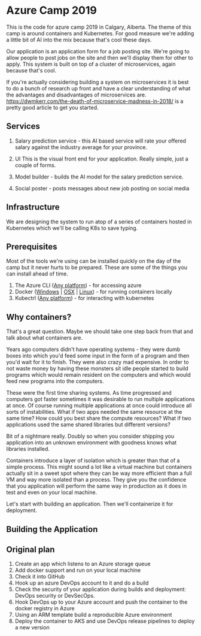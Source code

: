 # Azure Camp 2019

This is the code for azure camp 2019 in Calgary, Alberta. The theme of this camp is around containers and Kubernetes. For good measure we're adding a little bit of AI into the mix because that's cool these days. 

Our application is an application form for a job posting site. We're going to allow people to post jobs on the site and then we'll display them for other to apply. This system is built on top of a cluster of microservices, again because that's cool. 

If you're actually considering building a system on microservices it is best to do a bunch of research up front and have a clear understanding of what the advantages and disadvantages of microservices are. https://dwmkerr.com/the-death-of-microservice-madness-in-2018/ is a pretty good article to get you started. 

## Services

1. Salary prediction service - this AI based service will rate your offered salary against the industry average for your province. 

2. UI This is the visual front end for your application. Really simple, just a couple of forms. 

3. Model builder - builds the AI model for the salary prediction service. 

4. Social poster - posts messages about new job posting on social media

## Infrastructure

We are designing the system to run atop of a series of containers hosted in Kubernetes which we'll be calling K8s to save typing. 

## Prerequisites

Most of the tools we're using can be installed quickly on the day of the camp but it never hurts to be prepared. These are some of the things you can install ahead of time. 

1. The Azure CLI ([Any platform](https://docs.microsoft.com/en-us/cli/azure/install-azure-cli?view=azure-cli-latest)) - for accessing azure
2. Docker ([Windows](https://runnable.com/docker/install-docker-on-windows-10) | [OSX](https://runnable.com/docker/install-docker-on-macos) | [Linux](https://runnable.com/docker/install-docker-on-linux)) - for running containers locally
3. Kubectrl ([Any platform](https://kubernetes.io/docs/tasks/tools/install-kubectl/#install-kubectl)) - for interacting with kubernetes

## Why containers?

That's a great question. Maybe we should take one step back from that and talk about what containers are. 

Years ago computers didn't have operating systems - they were dumb boxes into which you'd feed some input in the form of a program and then you'd wait for it to finish. They were also crazy mad expensive. In order to not waste money by having these monsters sit idle people started to build programs which would remain resident on the computers and which would feed new programs into the computers. 

These were the first time sharing systems. As time progressed and computers got faster sometimes it was desirable to run multiple applications at once. Of course running multiple applications at once could introduce all sorts of instabilities. What if two apps needed the same resource at the same time? How could you best share the compute resources? What if two applications used the same shared libraries but different versions?

Bit of a nightmare really. Doubly so when you consider shipping you application into an unknown environment with goodness knows what libraries installed. 

Containers introduce a layer of isolation which is greater than that of a simple process. This might sound a lot like a virtual machine but containers actually sit in a sweet spot where they can be way more efficient than a full VM and way more isolated than a process. They give you the confidence that you application will perform the same way in production as it does in test and even on your local machine. 

Let's start with building an application. Then we'll containerize it for deployment. 

## Building the Application




## Original plan
1. Create an app which listens to an Azure storage queue
2. Add docker support and run on your local machine
3. Check it into GitHub
4. Hook up an azure DevOps account to it and do a build
5. Check the security of your application during builds and deployment: DevOps security or DevSecOps.
6. Hook DevOps up to your Azure account and push the container to the docker registry in Azure
7. Using an ARM template build a reproducible Azure environment
8. Deploy the container to AKS and use DevOps release pipelines to deploy a new version
